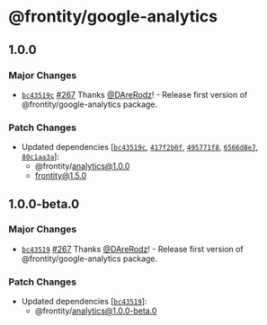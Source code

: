 # @frontity/google-analytics

## 1.0.0

### Major Changes

- [`bc43519c`](https://github.com/frontity/frontity/commit/bc43519cb2eb2d416a59a37b245ce4741a30641e) [#267](https://github.com/frontity/frontity/pull/267) Thanks [@DAreRodz](https://github.com/DAreRodz)! - Release first version of @frontity/google-analytics package.

### Patch Changes

- Updated dependencies [[`bc43519c`](https://github.com/frontity/frontity/commit/bc43519cb2eb2d416a59a37b245ce4741a30641e), [`417f2b0f`](https://github.com/frontity/frontity/commit/417f2b0f0b6f5626be253eb3f1be2daf257b71ef), [`495771f8`](https://github.com/frontity/frontity/commit/495771f83951f192f92d3162221cedc9b791e399), [`6566d8e7`](https://github.com/frontity/frontity/commit/6566d8e70ae5801168a09008a8b341613a774f34), [`80c1aa3a`](https://github.com/frontity/frontity/commit/80c1aa3aee6cf04f46d6fa1a409abfcae2c511cc)]:
  - @frontity/analytics@1.0.0
  - frontity@1.5.0

## 1.0.0-beta.0

### Major Changes

- [`bc43519`](https://github.com/frontity/frontity/commit/bc43519cb2eb2d416a59a37b245ce4741a30641e) [#267](https://github.com/frontity/frontity/pull/267) Thanks [@DAreRodz](https://github.com/DAreRodz)! - Release first version of @frontity/google-analytics package.

### Patch Changes

- Updated dependencies [[`bc43519`](https://github.com/frontity/frontity/commit/bc43519cb2eb2d416a59a37b245ce4741a30641e)]:
  - @frontity/analytics@1.0.0-beta.0
